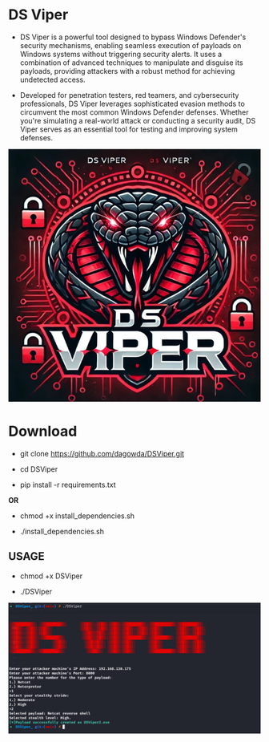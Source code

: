 # DS Viper

+ DS Viper is a powerful tool designed to bypass Windows Defender's security mechanisms, enabling seamless execution of payloads on Windows systems without triggering security alerts. It uses a combination of advanced techniques to manipulate and disguise its payloads, providing attackers with a robust method for achieving undetected access.

+ Developed for penetration testers, red teamers, and cybersecurity professionals, DS Viper leverages sophisticated evasion methods to circumvent the most common Windows Defender defenses. Whether you're simulating a real-world attack or conducting a security audit, DS Viper serves as an essential tool for testing and improving system defenses.

![image_alt](https://github.com/dagowda/DSViper/blob/5fc9115972739444175e550bd4f0eced58fd5e72/img/screenshot1.jpg)

# Download

+ git clone https://github.com/dagowda/DSViper.git

+ cd DSViper

+ pip install -r requirements.txt

**OR**

+ chmod +x install_dependencies.sh

+ ./install_dependencies.sh

## USAGE

+ chmod +x DSViper

+ ./DSViper

![image_alt](https://github.com/dagowda/DSViper/blob/c36bafa1b0efbc572f82ec084e3ce5034fd01fc8/img/screenshot2.png) 
  
